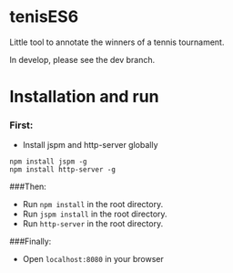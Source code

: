 # tenisES6
Little tool to annotate the winners of a tennis tournament.

In develop, please see the dev branch.

# Installation and run

### First:
- Install jspm and http-server globally
```
npm install jspm -g 
npm install http-server -g
```
###Then:

- Run ```npm install``` in the root directory.
- Run ```jspm install``` in the root directory.
- Run ```http-server``` in the root directory.

###Finally:

- Open ```localhost:8080``` in your browser
